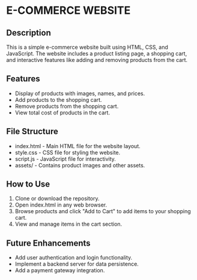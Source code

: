# E-COMMERCE WEBSITE

## Description
This is a simple e-commerce website built using HTML, CSS, and JavaScript. The website includes a product listing page, a shopping cart, and interactive features like adding and removing products from the cart.

## Features
- Display of products with images, names, and prices.
- Add products to the shopping cart.
- Remove products from the shopping cart.
- View total cost of products in the cart.

## File Structure
- index.html - Main HTML file for the website layout.
- style.css - CSS file for styling the website.
- script.js - JavaScript file for interactivity.
- assets/ - Contains product images and other assets.

## How to Use
1. Clone or download the repository.
2. Open index.html in any web browser.
3. Browse products and click "Add to Cart" to add items to your shopping cart.
4. View and manage items in the cart section.

## Future Enhancements
- Add user authentication and login functionality.
- Implement a backend server for data persistence.
- Add a payment gateway integration.
